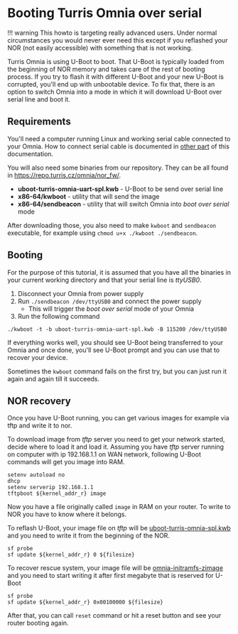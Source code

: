 # Booting Turris Omnia over serial

!!! warning
    This howto is targeting really advanced users. Under normal circumstances
    you would never ever need this except if you
    reflashed your NOR (not easily accessible) with something that is not
    working.

Turris Omnia is using U-Boot to boot. That U-Boot is typically loaded from the
beginning of NOR memory and takes care of the rest of booting process. If you
try to flash it with different U-Boot and your new U-Boot is corrupted, you'll
end up with unbootable device. To fix that, there is an option to switch Omnia
into a mode in which it will download U-Boot over serial line and boot it.

## Requirements

You'll need a computer running Linux and working serial cable connected to your
Omnia. How to connect serial cable is documented in [other part](/hw/serial.md)
of this documentation.

You will also need some binaries from our repository. They can be all found in
<https://repo.turris.cz/omnia/nor_fw/>.

* **uboot-turris-omnia-uart-spl.kwb** - U-Boot to be send over serial line
* **x86-64/kwboot** - utility that will send the image
* **x86-64/sendbeacon** - utility that will switch Omnia into _boot over serial_ mode

After downloading those, you also need to make `kwboot` and `sendbeacon`
executable, for example using `chmod u+x ./kwboot ./sendbeacon`.

## Booting

For the purpose of this tutorial, it is assumed that you have all the binaries in
your current working directory and that your serial line is _ttyUSB0_.

1. Disconnect your Omnia from power supply
2. Run `./sendbeacon /dev/ttyUSB0` and connect the power supply
   * This will trigger the _boot over serial_ mode of your Omnia
3. Run the following command

```
./kwboot -t -b uboot-turris-omnia-uart-spl.kwb -B 115200 /dev/ttyUSB0
```

If everything works well, you should see U-Boot being transferred to your Omnia
and once done, you'll see U-Boot prompt and you can use that to recover your
device.

Sometimes the `kwboot` command fails on the first try, but you can just run it
again and again till it succeeds.

## NOR recovery

Once you have U-Boot running, you can get various images for example via tftp
and write it to nor.

To download image from _tftp_ server you need to get your network started,
decide where to load it and load it. Assuming you have _tftp_ server running on
computer with ip 192.168.1.1 on WAN network, following U-Boot commands will get
you image into RAM.

```
setenv autoload no
dhcp
setenv serverip 192.168.1.1
tftpboot ${kernel_addr_r} image
```

Now you have a file originally called `image` in RAM on your router. To write
to NOR you have to know where it belongs.

To reflash U-Boot, your image file on _tftp_ will be
[uboot-turris-omnia-spl.kwb](https://repo.turris.cz/omnia/nor_fw/uboot-turris-omnia-spl.kwb)
and you need to write it from the beginning of the NOR.

```
sf probe
sf update ${kernel_addr_r} 0 ${filesize}
```

To recover rescue system, your image file will be
[omnia-initramfs-zimage](https://repo.turris.cz/omnia/nor_fw/omnia-initramfs-zimage)
and you need to start writing it after first megabyte that is reserved for
U-Boot

```
sf probe
sf update ${kernel_addr_r} 0x00100000 ${filesize}
```

After that, you can call `reset` command or hit a reset button and see your
router booting again.
